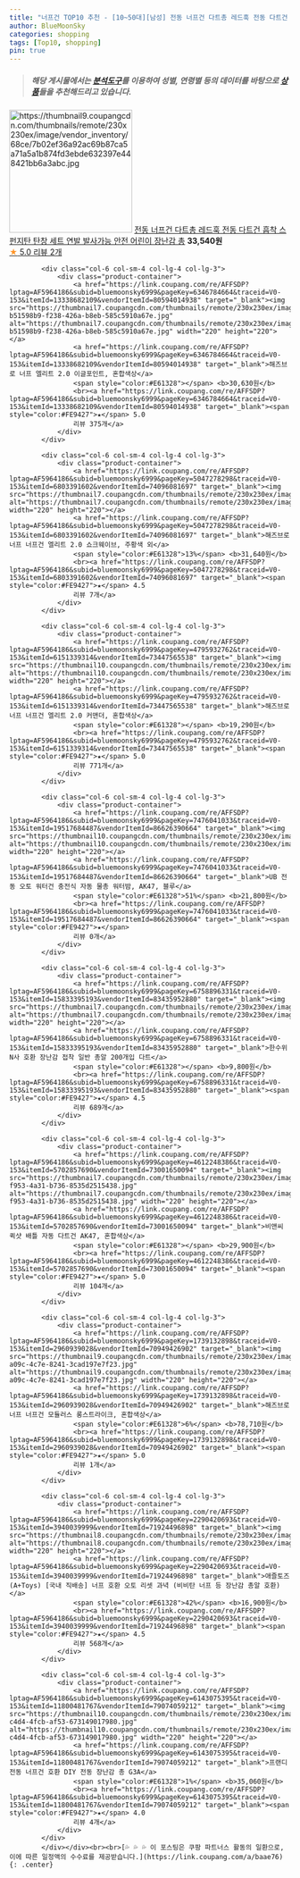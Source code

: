 ```yaml
---
title: "너프건 TOP10 추천 - [10~50대][남성] 전동 너프건 다트총 레드훅 전동 다트건 흡착 스펀지탄 탄창 세트 연발 발사가능 안전 어린이 장난감 총"
author: BlueMoonSky
categories: shopping
tags: [Top10, shopping]
pin: true
---
```


> ##### 해당 게시물에서는 [**분석도구**](https://itemscout.io/)를 이용하여 **성별**, **연령별** 등의 데이터를 바탕으로 [**상품**](https://link.coupang.com/a/baae76)들을 추천해드리고 있습니다.
<div class="container"><div class="row">
            <div class="col-6 col-sm-4 col-lg-4 col-lg-3">
                <div class="product-container">
                    <a href="https://link.coupang.com/re/AFFSDP?lptag=AF5964186&subid=bluemoonsky6999&pageKey=7356415166&traceid=V0-153&itemId=18942482393&vendorItemId=84494052474" target="_blank"><img src="https://thumbnail9.coupangcdn.com/thumbnails/remote/230x230ex/image/vendor_inventory/68ce/7b02ef36a92ac69b87ca5a71a5a1b874fd3ebde632397e448421bb6a3abc.jpg" alt="https://thumbnail9.coupangcdn.com/thumbnails/remote/230x230ex/image/vendor_inventory/68ce/7b02ef36a92ac69b87ca5a71a5a1b874fd3ebde632397e448421bb6a3abc.jpg" width="220" height="220"></a>
                    <a href="https://link.coupang.com/re/AFFSDP?lptag=AF5964186&subid=bluemoonsky6999&pageKey=7356415166&traceid=V0-153&itemId=18942482393&vendorItemId=84494052474" target="_blank">전동 너프건 다트총 레드훅 전동 다트건 흡착 스펀지탄 탄창 세트 연발 발사가능 안전 어린이 장난감 총</a>
                    <span style="color:#E61328"></span> <b>33,540원</b>
                    <br><a href="https://link.coupang.com/re/AFFSDP?lptag=AF5964186&subid=bluemoonsky6999&pageKey=7356415166&traceid=V0-153&itemId=18942482393&vendorItemId=84494052474" target="_blank"><span style="color:#FE9427">★</span> 5.0
                    리뷰 2개</a>
                </div>
            </div>
            
            <div class="col-6 col-sm-4 col-lg-4 col-lg-3">
                <div class="product-container">
                    <a href="https://link.coupang.com/re/AFFSDP?lptag=AF5964186&subid=bluemoonsky6999&pageKey=6346784664&traceid=V0-153&itemId=13338682109&vendorItemId=80594014938" target="_blank"><img src="https://thumbnail7.coupangcdn.com/thumbnails/remote/230x230ex/image/retail/images/544465430677613-b51598b9-f238-426a-b8eb-585c5910a67e.jpg" alt="https://thumbnail7.coupangcdn.com/thumbnails/remote/230x230ex/image/retail/images/544465430677613-b51598b9-f238-426a-b8eb-585c5910a67e.jpg" width="220" height="220"></a>
                    <a href="https://link.coupang.com/re/AFFSDP?lptag=AF5964186&subid=bluemoonsky6999&pageKey=6346784664&traceid=V0-153&itemId=13338682109&vendorItemId=80594014938" target="_blank">해즈브로 너프 엘리트 2.0 이글포인트, 혼합색상</a>
                    <span style="color:#E61328"></span> <b>30,630원</b>
                    <br><a href="https://link.coupang.com/re/AFFSDP?lptag=AF5964186&subid=bluemoonsky6999&pageKey=6346784664&traceid=V0-153&itemId=13338682109&vendorItemId=80594014938" target="_blank"><span style="color:#FE9427">★</span> 5.0
                    리뷰 375개</a>
                </div>
            </div>
            
            <div class="col-6 col-sm-4 col-lg-4 col-lg-3">
                <div class="product-container">
                    <a href="https://link.coupang.com/re/AFFSDP?lptag=AF5964186&subid=bluemoonsky6999&pageKey=5047278298&traceid=V0-153&itemId=6803391602&vendorItemId=74096081697" target="_blank"><img src="https://thumbnail7.coupangcdn.com/thumbnails/remote/230x230ex/image/rs_quotation_api/efbwmucj/ea57dc08650c4ec99cd907ffdb2caa47.jpg" alt="https://thumbnail7.coupangcdn.com/thumbnails/remote/230x230ex/image/rs_quotation_api/efbwmucj/ea57dc08650c4ec99cd907ffdb2caa47.jpg" width="220" height="220"></a>
                    <a href="https://link.coupang.com/re/AFFSDP?lptag=AF5964186&subid=bluemoonsky6999&pageKey=5047278298&traceid=V0-153&itemId=6803391602&vendorItemId=74096081697" target="_blank">해즈브로 너프 너프건 엘리트 2.0 쇼크웨이브, 주황색 외</a>
                    <span style="color:#E61328">13%</span> <b>31,640원</b>
                    <br><a href="https://link.coupang.com/re/AFFSDP?lptag=AF5964186&subid=bluemoonsky6999&pageKey=5047278298&traceid=V0-153&itemId=6803391602&vendorItemId=74096081697" target="_blank"><span style="color:#FE9427">★</span> 4.5
                    리뷰 7개</a>
                </div>
            </div>
            
            <div class="col-6 col-sm-4 col-lg-4 col-lg-3">
                <div class="product-container">
                    <a href="https://link.coupang.com/re/AFFSDP?lptag=AF5964186&subid=bluemoonsky6999&pageKey=4795932762&traceid=V0-153&itemId=6151339314&vendorItemId=73447565538" target="_blank"><img src="https://thumbnail10.coupangcdn.com/thumbnails/remote/230x230ex/image/rs_quotation_api/mxtvhus7/4da82eff12704a96b2b9092b4aa51ae6.jpg" alt="https://thumbnail10.coupangcdn.com/thumbnails/remote/230x230ex/image/rs_quotation_api/mxtvhus7/4da82eff12704a96b2b9092b4aa51ae6.jpg" width="220" height="220"></a>
                    <a href="https://link.coupang.com/re/AFFSDP?lptag=AF5964186&subid=bluemoonsky6999&pageKey=4795932762&traceid=V0-153&itemId=6151339314&vendorItemId=73447565538" target="_blank">해즈브로 너프 너프건 엘리트 2.0 커맨더, 혼합색상</a>
                    <span style="color:#E61328"></span> <b>19,290원</b>
                    <br><a href="https://link.coupang.com/re/AFFSDP?lptag=AF5964186&subid=bluemoonsky6999&pageKey=4795932762&traceid=V0-153&itemId=6151339314&vendorItemId=73447565538" target="_blank"><span style="color:#FE9427">★</span> 5.0
                    리뷰 771개</a>
                </div>
            </div>
            
            <div class="col-6 col-sm-4 col-lg-4 col-lg-3">
                <div class="product-container">
                    <a href="https://link.coupang.com/re/AFFSDP?lptag=AF5964186&subid=bluemoonsky6999&pageKey=7476041033&traceid=V0-153&itemId=19517684487&vendorItemId=86626390664" target="_blank"><img src="https://thumbnail10.coupangcdn.com/thumbnails/remote/230x230ex/image/vendor_inventory/a901/89cafcaa966f591f277555797dec99c50c064d8301da61fb146ba800dab9.jpg" alt="https://thumbnail10.coupangcdn.com/thumbnails/remote/230x230ex/image/vendor_inventory/a901/89cafcaa966f591f277555797dec99c50c064d8301da61fb146ba800dab9.jpg" width="220" height="220"></a>
                    <a href="https://link.coupang.com/re/AFFSDP?lptag=AF5964186&subid=bluemoonsky6999&pageKey=7476041033&traceid=V0-153&itemId=19517684487&vendorItemId=86626390664" target="_blank">UB 전동 오토 워터건 충전식 자동 물총 워터밤, AK47, 블루</a>
                    <span style="color:#E61328">51%</span> <b>21,800원</b>
                    <br><a href="https://link.coupang.com/re/AFFSDP?lptag=AF5964186&subid=bluemoonsky6999&pageKey=7476041033&traceid=V0-153&itemId=19517684487&vendorItemId=86626390664" target="_blank"><span style="color:#FE9427">★</span> 
                    리뷰 0개</a>
                </div>
            </div>
            
            <div class="col-6 col-sm-4 col-lg-4 col-lg-3">
                <div class="product-container">
                    <a href="https://link.coupang.com/re/AFFSDP?lptag=AF5964186&subid=bluemoonsky6999&pageKey=6758896331&traceid=V0-153&itemId=15833395193&vendorItemId=83435952880" target="_blank"><img src="https://thumbnail7.coupangcdn.com/thumbnails/remote/230x230ex/image/vendor_inventory/f381/84356a9b897b3e84c0b8ecd52542565765493f44e6bfc3ee22e18b56a9b8.jpg" alt="https://thumbnail7.coupangcdn.com/thumbnails/remote/230x230ex/image/vendor_inventory/f381/84356a9b897b3e84c0b8ecd52542565765493f44e6bfc3ee22e18b56a9b8.jpg" width="220" height="220"></a>
                    <a href="https://link.coupang.com/re/AFFSDP?lptag=AF5964186&subid=bluemoonsky6999&pageKey=6758896331&traceid=V0-153&itemId=15833395193&vendorItemId=83435952880" target="_blank">한수위 N사 호환 장난감 접착 일반 총알 200개입 다트</a>
                    <span style="color:#E61328"></span> <b>9,800원</b>
                    <br><a href="https://link.coupang.com/re/AFFSDP?lptag=AF5964186&subid=bluemoonsky6999&pageKey=6758896331&traceid=V0-153&itemId=15833395193&vendorItemId=83435952880" target="_blank"><span style="color:#FE9427">★</span> 4.5
                    리뷰 689개</a>
                </div>
            </div>
            
            <div class="col-6 col-sm-4 col-lg-4 col-lg-3">
                <div class="product-container">
                    <a href="https://link.coupang.com/re/AFFSDP?lptag=AF5964186&subid=bluemoonsky6999&pageKey=4612248386&traceid=V0-153&itemId=5702857690&vendorItemId=73001650094" target="_blank"><img src="https://thumbnail7.coupangcdn.com/thumbnails/remote/230x230ex/image/retail/images/2020/12/15/18/0/bdc89b0a-f953-4a31-b736-8535d2515438.jpg" alt="https://thumbnail7.coupangcdn.com/thumbnails/remote/230x230ex/image/retail/images/2020/12/15/18/0/bdc89b0a-f953-4a31-b736-8535d2515438.jpg" width="220" height="220"></a>
                    <a href="https://link.coupang.com/re/AFFSDP?lptag=AF5964186&subid=bluemoonsky6999&pageKey=4612248386&traceid=V0-153&itemId=5702857690&vendorItemId=73001650094" target="_blank">비앤씨 퀵샷 배틀 자동 다트건 AK47, 혼합색상</a>
                    <span style="color:#E61328"></span> <b>29,900원</b>
                    <br><a href="https://link.coupang.com/re/AFFSDP?lptag=AF5964186&subid=bluemoonsky6999&pageKey=4612248386&traceid=V0-153&itemId=5702857690&vendorItemId=73001650094" target="_blank"><span style="color:#FE9427">★</span> 5.0
                    리뷰 104개</a>
                </div>
            </div>
            
            <div class="col-6 col-sm-4 col-lg-4 col-lg-3">
                <div class="product-container">
                    <a href="https://link.coupang.com/re/AFFSDP?lptag=AF5964186&subid=bluemoonsky6999&pageKey=1739132898&traceid=V0-153&itemId=2960939028&vendorItemId=70949426902" target="_blank"><img src="https://thumbnail9.coupangcdn.com/thumbnails/remote/230x230ex/image/retail/images/2020/06/24/10/5/bd4ae58f-a09c-4c7e-8241-3cad197e7f23.jpg" alt="https://thumbnail9.coupangcdn.com/thumbnails/remote/230x230ex/image/retail/images/2020/06/24/10/5/bd4ae58f-a09c-4c7e-8241-3cad197e7f23.jpg" width="220" height="220"></a>
                    <a href="https://link.coupang.com/re/AFFSDP?lptag=AF5964186&subid=bluemoonsky6999&pageKey=1739132898&traceid=V0-153&itemId=2960939028&vendorItemId=70949426902" target="_blank">해즈브로 너프 너프건 모듈러스 롱스트라이크, 혼합색상</a>
                    <span style="color:#E61328">6%</span> <b>78,710원</b>
                    <br><a href="https://link.coupang.com/re/AFFSDP?lptag=AF5964186&subid=bluemoonsky6999&pageKey=1739132898&traceid=V0-153&itemId=2960939028&vendorItemId=70949426902" target="_blank"><span style="color:#FE9427">★</span> 5.0
                    리뷰 1개</a>
                </div>
            </div>
            
            <div class="col-6 col-sm-4 col-lg-4 col-lg-3">
                <div class="product-container">
                    <a href="https://link.coupang.com/re/AFFSDP?lptag=AF5964186&subid=bluemoonsky6999&pageKey=2290420693&traceid=V0-153&itemId=3940039999&vendorItemId=71924496898" target="_blank"><img src="https://thumbnail8.coupangcdn.com/thumbnails/remote/230x230ex/image/vendor_inventory/6d9e/d3ada80c3defb2e8410d718e494c9ff97bfcde308ffa19eaacd6943e77d4.jpg" alt="https://thumbnail8.coupangcdn.com/thumbnails/remote/230x230ex/image/vendor_inventory/6d9e/d3ada80c3defb2e8410d718e494c9ff97bfcde308ffa19eaacd6943e77d4.jpg" width="220" height="220"></a>
                    <a href="https://link.coupang.com/re/AFFSDP?lptag=AF5964186&subid=bluemoonsky6999&pageKey=2290420693&traceid=V0-153&itemId=3940039999&vendorItemId=71924496898" target="_blank">애즐토즈(A+Toys) [국내 직배송] 너프 호환 오토 리셋 과녁 (비비탄 너프 등 장난감 총알 호환)</a>
                    <span style="color:#E61328">42%</span> <b>16,900원</b>
                    <br><a href="https://link.coupang.com/re/AFFSDP?lptag=AF5964186&subid=bluemoonsky6999&pageKey=2290420693&traceid=V0-153&itemId=3940039999&vendorItemId=71924496898" target="_blank"><span style="color:#FE9427">★</span> 4.5
                    리뷰 568개</a>
                </div>
            </div>
            
            <div class="col-6 col-sm-4 col-lg-4 col-lg-3">
                <div class="product-container">
                    <a href="https://link.coupang.com/re/AFFSDP?lptag=AF5964186&subid=bluemoonsky6999&pageKey=6143075395&traceid=V0-153&itemId=11800481767&vendorItemId=79074059212" target="_blank"><img src="https://thumbnail10.coupangcdn.com/thumbnails/remote/230x230ex/image/retail/images/2021/10/25/14/8/8146ec02-c4d4-4fcb-af53-673149017980.jpg" alt="https://thumbnail10.coupangcdn.com/thumbnails/remote/230x230ex/image/retail/images/2021/10/25/14/8/8146ec02-c4d4-4fcb-af53-673149017980.jpg" width="220" height="220"></a>
                    <a href="https://link.coupang.com/re/AFFSDP?lptag=AF5964186&subid=bluemoonsky6999&pageKey=6143075395&traceid=V0-153&itemId=11800481767&vendorItemId=79074059212" target="_blank">프랜디 전동 너프건 호환 DIY 전동 장난감 총 G3A</a>
                    <span style="color:#E61328">1%</span> <b>35,060원</b>
                    <br><a href="https://link.coupang.com/re/AFFSDP?lptag=AF5964186&subid=bluemoonsky6999&pageKey=6143075395&traceid=V0-153&itemId=11800481767&vendorItemId=79074059212" target="_blank"><span style="color:#FE9427">★</span> 4.0
                    리뷰 4개</a>
                </div>
            </div>
            </div></div><br><br>[💦 💦 💦 이 포스팅은 쿠팡 파트너스 활동의 일환으로, 이에 따른 일정액의 수수료를 제공받습니다.](https://link.coupang.com/a/baae76){: .center}